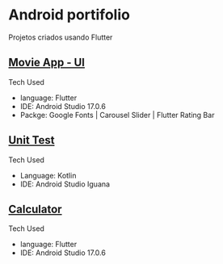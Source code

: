 # Android portifolio

Projetos criados usando Flutter

## [Movie App - UI](https://github.com/Marbarret/flutter_movie_app) ###

Tech Used

* language: Flutter
* IDE: Android Studio 17.0.6
* Packge: Google Fonts | Carousel Slider | Flutter Rating Bar

## [Unit Test](https://github.com/Marbarret/for_unitTest_Kotlin) ###

Tech Used

* Language: Kotlin
* IDE: Android Studio Iguana

## [Calculator](https://github.com/Marbarret/calculator_flutter) ###
Tech Used

* language: Flutter
* IDE: Android Studio 17.0.6
